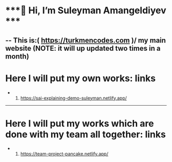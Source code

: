  # ***👋 Hi, I’m Suleyman Amangeldiyev *** # 
 --
 This is:( https://turkmencodes.com )/ my main website (NOTE: it will up updated two times in a month)
--
# Here I will put my own works: links
- 1. https://sai-explaining-demo-suleyman.netlify.app/



********************************************************************************
# Here I will put my works which are done with my team all together: links
- 1. https://team-project-pancake.netlify.app/
<!---
SuleymanAmangeldiyev/SuleymanAmangeldiyev is a ✨ special ✨ repository because its `README.md` (this file) appears on your GitHub profile.
You can click the Preview link to take a look at your changes.
--->
